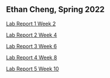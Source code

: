 ## Ethan Cheng, Spring 2022
[Lab Report 1 Week 2](https://encheng0706.github.io/cse15l-lab-reports/lab-report-1-week-2.html) <br>

[Lab Report 2 Week 4](lab-report-2-week-4.html) <br>

[Lab Report 3 Week 6](lab-report-3-week-6.html) <br>

[Lab Report 4 Week 8](lab-report-4-week-8.html) <br>

[Lab Report 5 Week 10](lab-report-5-week-10.html) <br>